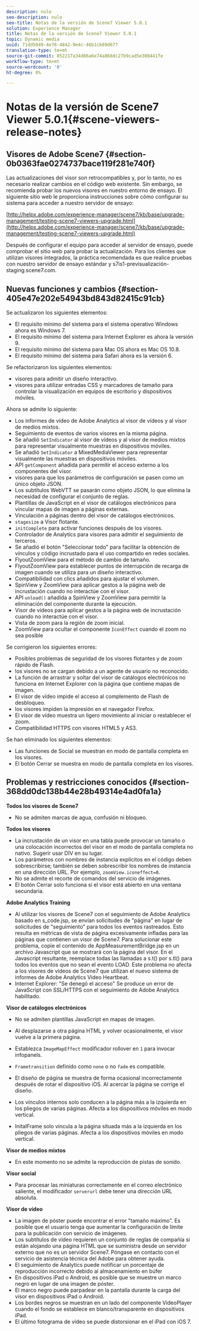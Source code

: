 ```yaml
---
description: nulo
seo-description: nulo
seo-title: Notas de la versión de Scene7 Viewer 5.0.1
solution: Experience Manager
title: Notas de la versión de Scene7 Viewer 5.0.1
topic: Dynamic media
uuid: 71dd5049-4e76-4842-9e4c-46b1cb89d677
translation-type: tm+mt
source-git-commit: 852217a34d86a6e74a868dc27b9cad5e308441fe
workflow-type: tm+mt
source-wordcount: '0'
ht-degree: 0%

---
```



# Notas de la versión de Scene7 Viewer 5.0.1{#scene-viewers-release-notes}

## Visores de Adobe Scene7 {#section-0b0363fae0274737bace119f281e740f}

Las actualizaciones del visor son retrocompatibles y, por lo tanto, no es necesario realizar cambios en el código web existente. Sin embargo, se recomienda probar los nuevos visores en nuestro entorno de ensayo. El siguiente sitio web le proporciona instrucciones sobre cómo configurar su sistema para acceder a nuestro servidor de ensayo:

[http://helpx.adobe.com/experience-manager/scene7/kb/base/upgrade-management/testing-scene7-viewers-upgrade.html](http://helpx.adobe.com/experience-manager/scene7/kb/base/upgrade-management/testing-scene7-viewers-upgrade.html)

Después de configurar el equipo para acceder al servidor de ensayo, puede comprobar el sitio web para probar la actualización. Para los clientes que utilizan visores integrados, la práctica recomendada es que realice pruebas con nuestro servidor de ensayo estándar y s7is1-previsualización-staging.scene7.com.

## Nuevas funciones y cambios {#section-405e47e202e54943bd843d82415c91cb}

Se actualizaron los siguientes elementos:

* El requisito mínimo del sistema para el sistema operativo Windows ahora es Windows 7.
* El requisito mínimo del sistema para Internet Explorer es ahora la versión 9.
* El requisito mínimo del sistema para Mac OS ahora es Mac OS 10.8.
* El requisito mínimo del sistema para Safari ahora es la versión 6.

Se refactorizaron los siguientes elementos:

* visores para admitir un diseño interactivo.
* visores para utilizar entradas CSS y marcadores de tamaño para controlar la visualización en equipos de escritorio y dispositivos móviles.

Ahora se admite lo siguiente:

* Los informes de vídeo de Adobe Analytics al visor de vídeos y al visor de medios mixtos.
* Seguimiento de eventos de varios visores en la misma página.
* Se añadió `SetIndicator` al visor de vídeos y al visor de medios mixtos para representar visualmente muestras en dispositivos móviles.
* Se añadió `SetIndicator` a MixedMediaViewer para representar visualmente las muestras en dispositivos móviles.
* API `getComponent` añadida para permitir el acceso externo a los componentes del visor.
* visores para que los parámetros de configuración se pasen como un único objeto JSON.
* Los subtítulos WebVTT se pasarán como objeto JSON, lo que elimina la necesidad de configurar el conjunto de reglas.
* Plantillas de JavaScript en el visor de catálogos electrónicos para vincular mapas de imagen a páginas externas.
* Vinculación a páginas dentro del visor de catálogos electrónicos.
* `stagesize` a Visor flotante.
* `initComplete` para activar funciones después de los visores.
* Controlador de Analytics para visores para admitir el seguimiento de terceros.
* Se añadió el botón &quot;Seleccionar todo&quot; para facilitar la obtención de vínculos y código incrustado para el uso compartido en redes sociales.
* FlyoutZoomView para el método de cambio de tamaño.
* FlyoutZoomView para establecer puntos de interrupción de recarga de imagen cuando se utiliza para un diseño interactivo.
* Compatibilidad con clics añadidos para ajustar el volumen.
* SpinView y ZoomView para aplicar gestos a la página web de incrustación cuando no interactúe con el visor.
* API `unload()` añadida a SpinView y ZoomView para permitir la eliminación del componente durante la ejecución.
* Visor de vídeos para aplicar gestos a la página web de incrustación cuando no interactúe con el visor.
* Vista de zoom para la región de zoom inicial.
* ZoomView para ocultar el componente `IconEffect` cuando el zoom no sea posible

Se corrigieron los siguientes errores:

* Posibles problemas de seguridad de los visores flotantes y de zoom rápido de Flash.
* los visores no se cargan debido a un agente de usuario no reconocido.
* La función de arrastrar y soltar del visor de catálogos electrónicos no funciona en Internet Explorer con la página que contiene mapas de imagen.
* El visor de vídeo impide el acceso al complemento de Flash de desbloqueo.
* los visores impiden la impresión en el navegador Firefox.
* El visor de vídeo muestra un ligero movimiento al iniciar o restablecer el zoom.
* Compatibilidad HTTPS con visores HTML5 y AS3.

Se han eliminado los siguientes elementos:

* Las funciones de Social se muestran en modo de pantalla completa en los visores.
* El botón Cerrar se muestra en modo de pantalla completa en los visores.

## Problemas y restricciones conocidos {#section-368dd0dc138b44e28b49314e4ad0fa1a}

**Todos los visores de Scene7**

* No se admiten marcas de agua, confusión ni bloqueo.

**Todos los visores**

* La incrustación de un visor en una tabla puede provocar un tamaño o una colocación incorrectos del visor en el modo de pantalla completa no nativo. Sugerir usar DIV en su lugar.
* Los parámetros con nombres de instancia explícitos en el código deben sobrescribirse; también se deben sobrescribir los nombres de instancia en una dirección URL. Por ejemplo, `zoomView.iconeffect=0`.
* No se admite el recorte de comandos del servicio de imágenes.
* El botón Cerrar solo funciona si el visor está abierto en una ventana secundaria.

**Adobe Analytics Training**

* Al utilizar los visores de Scene7 con el seguimiento de Adobe Analytics basado en s_code.jsp, se envían solicitudes de &quot;página&quot; en lugar de solicitudes de &quot;seguimiento&quot; para todos los eventos rastreados. Esto resulta en métricas de vista de página excesivamente infladas para las páginas que contienen un visor de Scene7. Para solucionar este problema, copie el contenido de AppMeasurementBridge.jsp en un archivo Javascript que se mostrará con la página del visor. En el Javascript resultante, reemplace todas las llamadas a s.t() por s.tl() para todos los eventos que no sean el evento LOAD. Este problema no afecta a los visores de vídeos de Scene7 que utilizan el nuevo sistema de informes de Adobe Analytics Video Heartbeat.
* Internet Explorer: &quot;Se denegó el acceso&quot; Se produce un error de JavaScript con SSL/HTTPS con el seguimiento de Adobe Analytics habilitado.

**Visor de catálogos electrónicos**

* No se admiten plantillas JavaScript en mapas de imagen.
* Al desplazarse a otra página HTML y volver ocasionalmente, el visor vuelve a la primera página.
* Establezca `ImageMapEffect` modificador rollover en `1` para invocar infopanels.

* `Frametransition` definido como  `none` o no  `fade` es compatible.

* El diseño de página se muestra de forma ocasional incorrectamente después de rotar el dispositivo iOS. Al acercar la página se corrige el diseño.
* Los vínculos internos solo conducen a la página más a la izquierda en los pliegos de varias páginas. Afecta a los dispositivos móviles en modo vertical.
* InitalFrame solo vincula a la página situada más a la izquierda en los pliegos de varias páginas. Afecta a los dispositivos móviles en modo vertical.

**Visor de medios mixtos**

* En este momento no se admite la reproducción de pistas de sonido.

**Visor social**

* Para procesar las miniaturas correctamente en el correo electrónico saliente, el modificador `serverurl` debe tener una dirección URL absoluta.

**Visor de vídeo**

* La imagen de póster puede encontrar el error &quot;tamaño máximo&quot;. Es posible que el usuario tenga que aumentar la configuración de límite para la publicación con servicio de imágenes.
* Los subtítulos de vídeo requieren un conjunto de reglas de compañía si están alojando una página HTML que se suministra desde un servidor externo que no es un servidor Scene7. Póngase en contacto con el servicio de asistencia técnica del Adobe para obtener ayuda.
* El seguimiento de Analytics puede notificar un porcentaje de reproducción incorrecto debido al almacenamiento en búfer
* En dispositivos iPad o Android, es posible que se muestre un marco negro en lugar de una imagen de póster.
* El marco negro puede parpadear en la pantalla durante la carga del visor en dispositivos iPad o Android.
* Los bordes negros se muestran en un lado del componente VideoPlayer cuando el fondo se establece en blanco/transparente en dispositivos iPad.
* El último fotograma de vídeo se puede distorsionar en el iPad con iOS 7.

